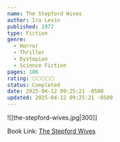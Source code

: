 ```yaml
---
name: The Stepford Wives
author: Ira Levin
published: 1972
type: Fiction
genre:
  - Horror
  - Thriller
  - Dystopian
  - Science Fiction
pages: 106
rating: 🌕🌕🌕🌕🌕
status: Completed
date: 2025-04-12 09:25:21 -0500
updated: 2025-04-12 09:25:21 -0500
---
```


![[the-stepford-wives.jpg|300]]

Book Link: [The Stepford Wives](https://www.goodreads.com/book/show/52350.The_Stepford_Wives)
